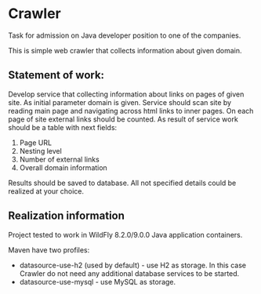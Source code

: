 # Crawler
Task for admission on Java developer position to one of the companies.

This is simple web crawler that collects information about given domain.

## Statement of work:
Develop service that collecting information about links on pages of given site. As initial parameter domain is given. Service should scan site by reading main page and navigating across html links to inner pages. On each page of site external links should be counted.
As result of service work should be a table with next fields:

1. Page URL
2. Nesting level
3. Number of external links
4. Overall domain information

Results should be saved to database. All not specified details could be realized at your choice.

## Realization information
Project tested to work in WildFly 8.2.0/9.0.0 Java application containers.

Maven have two profiles:
- datasource-use-h2 (used by default) - use H2 as storage. In this case Crawler do not need any additional database services to be started.
- datasource-use-mysql - use MySQL as storage.

